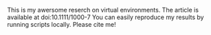 This is my awersome reserch on virtual environments. The article is available at doi:10.1111/1000-7 
You can easily reproduce my results by running scripts locally.
Please cite me!
